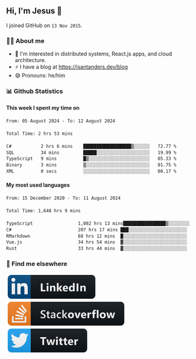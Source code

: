 ## Hi, I'm Jesus 👋

I joined GitHub on `13 Nov 2015`.

<!-- Talking about you -->

### 👨‍💻 About me

- 👦 I'm interested in distributed systems, React.js apps, and cloud architecture.
- ⚡️ I have a blog at <https://jsantanders.dev/blog>
- 😄 Pronouns: he/him

### 📊 Github Statistics

#### This week I spent my time on

<!--START_SECTION:weekly-->

```txt
From: 05 August 2024 - To: 12 August 2024

Total Time: 2 hrs 53 mins

C#           2 hrs 6 mins    ██████████████████▒░░░░░░   72.77 %
SQL          34 mins         █████░░░░░░░░░░░░░░░░░░░░   19.99 %
TypeScript   9 mins          █▒░░░░░░░░░░░░░░░░░░░░░░░   05.33 %
Binary       3 mins          ▒░░░░░░░░░░░░░░░░░░░░░░░░   01.75 %
XML          0 secs          ░░░░░░░░░░░░░░░░░░░░░░░░░   00.17 %
```

<!--END_SECTION:weekly-->

#### My most used languages

<!--START_SECTION:alltime-->

```txt
From: 15 December 2020 - To: 11 August 2024

Total Time: 1,648 hrs 9 mins

TypeScript                 1,082 hrs 13 mins████████████████▒░░░░░░░░   65.66 %
C#                         207 hrs 17 mins ███░░░░░░░░░░░░░░░░░░░░░░   12.58 %
RMarkdown                  68 hrs 12 mins  █░░░░░░░░░░░░░░░░░░░░░░░░   04.14 %
Vue.js                     34 hrs 54 mins  ▓░░░░░░░░░░░░░░░░░░░░░░░░   02.12 %
Rust                       33 hrs 44 mins  ▓░░░░░░░░░░░░░░░░░░░░░░░░   02.05 %
```

<!--END_SECTION:alltime-->

### 📢 Find me elsewhere

<p>
  <a target="_blank" href="https://linkedin.com/in/jsantanders">
    <img src="https://github.com/jsantanders/jsantanders/blob/master/img/linkedin.svg" alt="LinkedIn" style="vertical-align:top; margin:4px">
  </a>
  
  <a target="_blank" href="https://stackoverflow.com/users/7318331/jesus-santander">
    <img src="https://github.com/jsantanders/jsantanders/blob/master/img/stackoverflow.svg" alt="StackOverflow" style="vertical-align:top; margin:4px">
  </a>
  
  <a target="_blank" href="http://twitter.com/jsantanders">
    <img src="https://github.com/jsantanders/jsantanders/blob/master/img/twitter.svg" alt="Twitter" style="vertical-align:top; margin:4px">
  </a>
</p>
